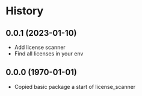 # History

## 0.0.1 (2023-01-10)

- Add license scanner
- Find all licenses in your env

## 0.0.0 (1970-01-01)

- Copied basic package a start of license_scanner
